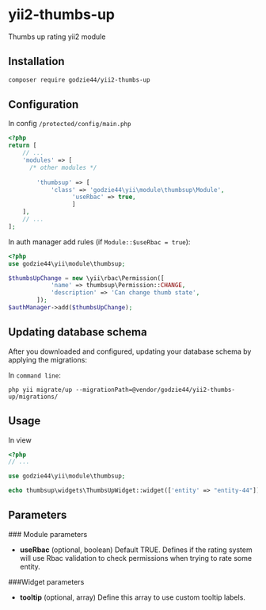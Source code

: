 # yii2-thumbs-up
Thumbs up rating yii2 module

Installation
------------
```bash
composer require godzie44/yii2-thumbs-up
```

Configuration
-------------

In config `/protected/config/main.php`
```php
<?php
return [
	// ...
	'modules' => [
      /* other modules */
        
		'thumbsup' => [
            'class' => 'godzie44\yii\module\thumbsup\Module',
			      'useRbac' => true, 
			      ]
    ],
	// ...
];
```

In auth manager add rules (if `Module::$useRbac = true`):
```php
<?php
use godzie44\yii\module\thumbsup;

$thumbsUpChange = new \yii\rbac\Permission([
            'name' => thumbsup\Permission::CHANGE,
            'description' => 'Can change thumb state',
        ]);
$authManager->add($thumbsUpChange);
```


Updating database schema
------------------------
After you downloaded and configured, updating your database schema by applying the migrations:

In `command line`:
```
php yii migrate/up --migrationPath=@vendor/godzie44/yii2-thumbs-up/migrations/
```

Usage
-----
In view
```php
<?php
// ...

use godzie44\yii\module\thumbsup;

echo thumbsup\widgets\ThumbsUpWidget::widget(['entity' => "entity-44"])

```

Parameters
----------

### Module parameters
* **useRbac** (optional, boolean) Default TRUE. Defines if the rating system will use Rbac validation to check permissions when trying to rate some entity.


###Widget parameters
* **tooltip** (optional, array) Define this array to use custom tooltip labels.

